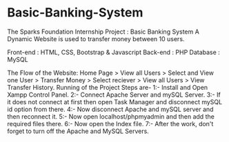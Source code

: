 # Basic-Banking-System

The Sparks Foundation Internship Project : Basic Banking System
A Dynamic Website is used to transfer money between 10 users.

Front-end : HTML, CSS, Bootstrap & Javascript
Back-end : PHP
Database : MySQL

The Flow of the Website: 
Home Page > View all Users > Select and View one User > Transfer Money > Select reciever > View all Users > View Transfer History.
 Running of the Project 
 Steps are-
 1:- Install and Open Xampp Control Panel.
 2:- Connect Apache Server and mySQL Server.
 3:- If it does not connect at first then open Task Manager and disconnect mySQL id option from there.
 4:- Now disconnect Apache and mySQL server and then reconnect it.
 5:- Now open localhost/phpmyadmin and then add the required files there.
 6:- Now open the Index file.
 7:- After the work, don't forget to turn off the Apache and MySQL Servers.